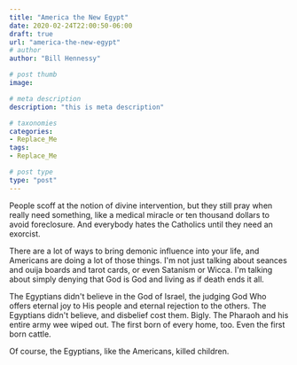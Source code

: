 ```yaml
---
title: "America the New Egypt"
date: 2020-02-24T22:00:50-06:00
draft: true
url: "america-the-new-egypt"
# author
author: "Bill Hennessy"

# post thumb
image: 

# meta description
description: "this is meta description"

# taxonomies
categories: 
- Replace_Me
tags:
- Replace_Me

# post type
type: "post"
---
```


People scoff at the notion of divine intervention, but they still pray when really need something, like a medical miracle or ten thousand dollars to avoid foreclosure. And everybody hates the Catholics until they need an exorcist. 

There are a lot of ways to bring demonic influence into your life, and Americans are doing a lot of those things. I'm not just talking about seances and ouija boards and tarot cards, or even Satanism or Wicca. I'm talking about simply denying that God is God and living as if death ends it all. 

The Egyptians didn't believe in the God of Israel, the judging God Who offers eternal joy to His people and eternal rejection to the others. The Egyptians didn't believe, and disbelief cost them. Bigly. The Pharaoh and his entire army wee wiped out. The first born of every home, too. Even the first born cattle. 

Of course, the Egyptians, like the Americans, killed children. 